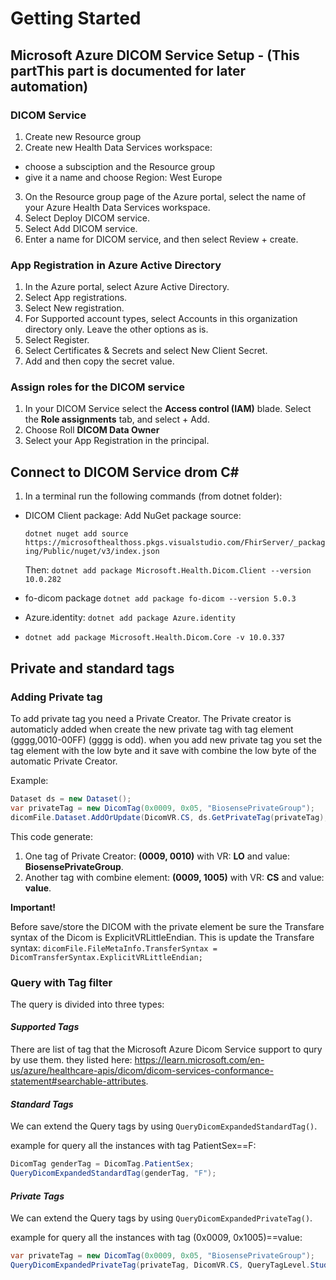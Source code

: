 # Getting Started
## Microsoft Azure DICOM Service Setup - (This partThis part is documented for later automation)
### DICOM Service
1. Create new Resource group
2. Create new Health Data Services workspace:
* choose a subsciption and the Resource group
* give it a name and choose Region: West Europe
3. On the Resource group page of the Azure portal, select the name of your Azure Health Data Services workspace.
4. Select Deploy DICOM service.
5. Select Add DICOM service.
6. Enter a name for DICOM service, and then select Review + create.

### App Registration in Azure Active Directory
1. In the Azure portal, select Azure Active Directory.
2. Select App registrations.
3. Select New registration.
4. For Supported account types, select Accounts in this organization directory only. Leave the other options as is.
5. Select Register.
6. Select Certificates & Secrets and select New Client Secret.
7. Add and then copy the secret value.

### Assign roles for the DICOM service
1. In your DICOM Service select the **Access control (IAM)** blade. Select the **Role assignments** tab, and select + Add.
2.  Choose Roll **DICOM Data Owner**
3. Select your App Registration in the principal.

## Connect to DICOM Service drom C#

1. In a terminal run the following commands (from dotnet folder):
* DICOM Client package:
Add NuGet package source:

    `dotnet nuget add source https://microsofthealthoss.pkgs.visualstudio.com/FhirServer/_packaging/Public/nuget/v3/index.json`

    Then: `dotnet add package Microsoft.Health.Dicom.Client --version 10.0.282`
* fo-dicom package `dotnet add package fo-dicom --version 5.0.3`
* Azure.identity: `dotnet add package Azure.identity`
* `dotnet add package Microsoft.Health.Dicom.Core -v 10.0.337`

## Private and standard tags

### Adding Private tag
To add private tag you need a Private Creator. The Private creator is automaticly added when create the new private tag with tag element (gggg,0010-00FF) (gggg is odd).
when you add new private tag you set the tag element with the low byte and it save with combine the low byte of the automatic Private Creator.


Example: 
```c#
Dataset ds = new Dataset();
var privateTag = new DicomTag(0x0009, 0x05, "BiosensePrivateGroup");
dicomFile.Dataset.AddOrUpdate(DicomVR.CS, ds.GetPrivateTag(privateTag), "value");
```

This code generate:
1. One tag of Private Creator:
**(0009, 0010)** with VR: **LO** and value: **BiosensePrivateGroup**.
2. Another tag with combine element: **(0009, 1005)** with VR: **CS** and value: **value**.

**Important!** 

Before save/store the DICOM with the private element be sure the Transfare syntax of the Dicom is ExplicitVRLittleEndian.
This is update the Transfare syntax: `dicomFile.FileMetaInfo.TransferSyntax = DicomTransferSyntax.ExplicitVRLittleEndian;`

### Query with Tag filter
The query is divided into three types:
#### *Supported Tags*
There are list of tag that the Microsoft Azure Dicom Service support to qury by use them. they listed here: 
https://learn.microsoft.com/en-us/azure/healthcare-apis/dicom/dicom-services-conformance-statement#searchable-attributes.
#### *Standard Tags*
We can extend the Query tags by using `QueryDicomExpandedStandardTag()`.

example for query all the instances with tag PatientSex==F:
```c#
DicomTag genderTag = DicomTag.PatientSex;
QueryDicomExpandedStandardTag(genderTag, "F");
```

#### *Private Tags*
We can extend the Query tags by using `QueryDicomExpandedPrivateTag()`.

example for query all the instances with tag (0x0009, 0x1005)==value:
```c#
var privateTag = new DicomTag(0x0009, 0x05, "BiosensePrivateGroup");
QueryDicomExpandedPrivateTag(privateTag, DicomVR.CS, QueryTagLevel.Study "value");
```
